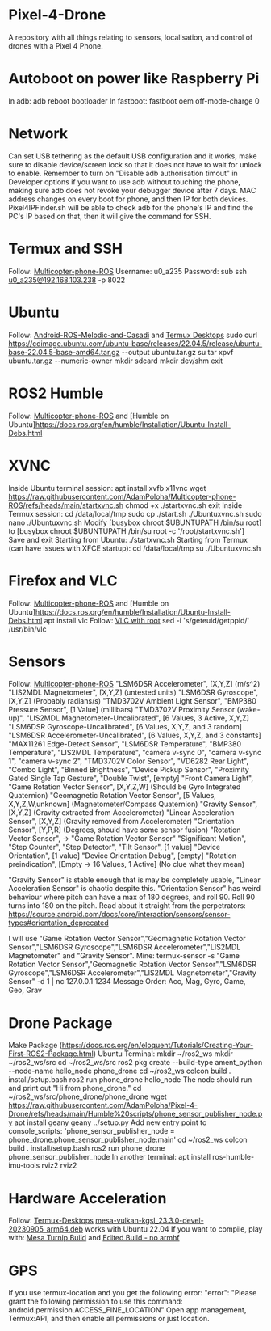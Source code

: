# Pixel-4-Drone
A repository with all things relating to sensors, localisation, and control of drones with a Pixel 4 Phone.

# Autoboot on power like Raspberry Pi
In adb:
  adb reboot bootloader
In fastboot:
  fastboot oem off-mode-charge 0

# Network
Can set USB tethering as the default USB configuration and it works, make sure to disable device/screen lock so that it does not have to wait for unlock to enable.
Remember to turn on "Disable adb authorisation timout" in Developer options if you want to use adb without touching the phone, making sure adb does not revoke your debugger device after 7 days.
MAC address changes on every boot for phone, and then IP for both devices.
Pixel4IPFinder.sh will be able to check adb for the phone's IP and find the PC's IP based on that, then it will give the command for SSH.

# Termux and SSH
Follow: [Multicopter-phone-ROS](https://github.com/AdamPoloha/Multicopter-phone-ROS/blob/main/README.md?plain=1)
Username: u0_a235
Password: sub
ssh u0_a235@192.168.103.238 -p 8022

# Ubuntu
Follow: [Android-ROS-Melodic-and-Casadi](https://github.com/AdamPoloha/Android-ROS-Melodic-and-Casadi/blob/main/README.md?plain=1) and [Termux Desktops](https://github.com/LinuxDroidMaster/Termux-Desktops/blob/main/Documentation/chroot/ubuntu_chroot.md)
  sudo curl https://cdimage.ubuntu.com/ubuntu-base/releases/22.04.5/release/ubuntu-base-22.04.5-base-amd64.tar.gz --output ubuntu.tar.gz
  su
  tar xpvf ubuntu.tar.gz --numeric-owner
  mkdir sdcard
  mkdir dev/shm
  exit

# ROS2 Humble
Follow: [Multicopter-phone-ROS](https://github.com/AdamPoloha/Multicopter-phone-ROS/blob/main/README.md?plain=1) and [Humble on Ubuntu]https://docs.ros.org/en/humble/Installation/Ubuntu-Install-Debs.html

# XVNC
Inside Ubuntu terminal session:
  apt install xvfb x11vnc
  wget https://raw.githubusercontent.com/AdamPoloha/Multicopter-phone-ROS/refs/heads/main/startxvnc.sh
  chmod +x ./startxvnc.sh
  exit
Inside Termux session:
  cd /data/local/tmp
  sudo cp ./start.sh ./Ubuntuxvnc.sh
  sudo nano ./Ubuntuxvnc.sh
  Modify [busybox chroot $UBUNTUPATH /bin/su root] to [busybox chroot $UBUNTUPATH /bin/su root -c '/root/startxvnc.sh']
  Save and exit
Starting from Ubuntu:
  ./startxvnc.sh
Starting from Termux (can have issues with XFCE startup):
  cd /data/local/tmp
  su
  ./Ubuntuxvnc.sh

# Firefox and VLC
Follow: [Multicopter-phone-ROS](https://github.com/AdamPoloha/Multicopter-phone-ROS/blob/main/README.md?plain=1) and [Humble on Ubuntu]https://docs.ros.org/en/humble/Installation/Ubuntu-Install-Debs.html
  apt install vlc
Follow: [VLC with root](https://unix.stackexchange.com/questions/125546/how-to-run-vlc-player-in-root)
  sed -i 's/geteuid/getppid/' /usr/bin/vlc

# Sensors
Follow: [Multicopter-phone-ROS](https://github.com/AdamPoloha/Multicopter-phone-ROS/blob/main/README.md?plain=1)
  "LSM6DSR Accelerometer", [X,Y,Z] (m/s^2)
  "LIS2MDL Magnetometer", [X,Y,Z] (untested units)
  "LSM6DSR Gyroscope", [X,Y,Z] (Probably radians/s)
  "TMD3702V Ambient Light Sensor",
  "BMP380 Pressure Sensor", [1 Value] (millibars)
  "TMD3702V Proximity Sensor (wake-up)",
  "LIS2MDL Magnetometer-Uncalibrated", [6 Values, 3 Active, X,Y,Z]
  "LSM6DSR Gyroscope-Uncalibrated", [6 Values, X,Y,Z, and 3 random]
  "LSM6DSR Accelerometer-Uncalibrated", [6 Values, X,Y,Z, and 3 constants]
  "MAX11261 Edge-Detect Sensor",
  "LSM6DSR Temperature",
  "BMP380 Temperature",
  "LIS2MDL Temperature",
  "camera v-sync 0",
  "camera v-sync 1",
  "camera v-sync 2",
  "TMD3702V Color Sensor",
  "VD6282 Rear Light",
  "Combo Light",
  "Binned Brightness",
  "Device Pickup Sensor",
  "Proximity Gated Single Tap Gesture",
  "Double Twist", [empty]
  "Front Camera Light",
  "Game Rotation Vector Sensor", [X,Y,Z,W] (Should be Gyro Integrated Quaternion)
  "Geomagnetic Rotation Vector Sensor", [5 Values, X,Y,Z,W,unknown] (Magnetometer/Compass Quaternion)
  "Gravity Sensor", [X,Y,Z] (Gravity extracted from Accelerometer)
  "Linear Acceleration Sensor", [X,Y,Z] (Gravity removed from Accelerometer)
  "Orientation Sensor", [Y,P,R] (Degrees, should have some sensor fusion)
  "Rotation Vector Sensor", -> "Game Rotation Vector Sensor"
  "Significant Motion",
  "Step Counter",
  "Step Detector",
  "Tilt Sensor", [1 value]
  "Device Orientation", [1 value]
  "Device Orientation Debug", [empty]
  "Rotation preindication", [Empty -> 16 Values, 1 Active] (No clue what they mean)

"Gravity Sensor" is stable enough that is may be completely usable, "Linear Acceleration Sensor" is chaotic despite this.
"Orientation Sensor" has weird behaviour where pitch can have a max of 180 degrees, and roll 90. Roll 90 turns into 180 on the pitch. Read about it straight from the perpetrators: https://source.android.com/docs/core/interaction/sensors/sensor-types#orientation_deprecated

I will use "Game Rotation Vector Sensor","Geomagnetic Rotation Vector Sensor","LSM6DSR Gyroscope","LSM6DSR Accelerometer","LIS2MDL Magnetometer" and "Gravity Sensor".
Mine: termux-sensor -s "Game Rotation Vector Sensor","Geomagnetic Rotation Vector Sensor","LSM6DSR Gyroscope","LSM6DSR Accelerometer","LIS2MDL Magnetometer","Gravity Sensor" -d 1 | nc 127.0.0.1 1234
Message Order: Acc, Mag, Gyro, Game, Geo, Grav

# Drone Package
Make Package (https://docs.ros.org/en/eloquent/Tutorials/Creating-Your-First-ROS2-Package.html)
Ubuntu Terminal:
  mkdir ~/ros2_ws
  mkdir ~/ros2_ws/src
  cd ~/ros2_ws/src
  ros2 pkg create --build-type ament_python --node-name hello_node phone_drone
  cd ~/ros2_ws
  colcon build
  . install/setup.bash
  ros2 run phone_drone hello_node
The node should run and print out "Hi from phone_drone."
  cd ~/ros2_ws/src/phone_drone/phone_drone
  wget https://raw.githubusercontent.com/AdamPoloha/Pixel-4-Drone/refs/heads/main/Humble%20scripts/phone_sensor_publisher_node.py
  apt install geany
  geany ../setup.py
Add new entry point to console_scripts:
'phone_sensor_publisher_node = phone_drone.phone_sensor_publisher_node:main'
  cd ~/ros2_ws
  colcon build
  . install/setup.bash
  ros2 run phone_drone phone_sensor_publisher_node
In another terminal:
  apt install ros-humble-imu-tools
  rviz2 rviz2

# Hardware Acceleration
Follow: [Termux-Desktops](https://github.com/LinuxDroidMaster/Termux-Desktops/blob/main/Documentation/HardwareAcceleration.md)
[mesa-vulkan-kgsl_23.3.0-devel-20230905_arm64.deb](https://drive.google.com/file/d/1f4pLvjDFcBPhViXGIFoRE3Xc8HWoiqG-/view?usp=drive_link) works with Ubuntu 22.04
If you want to compile, play with: [Mesa Turnip Build](https://github.com/xDoge26/mesa-turnip) and [Edited Build - no armhf](https://github.com/AdamPoloha/Pixel-4-Drone/blob/main/Humble%20scripts/turnip/build_deb_mesa.sh)

# GPS
If you use termux-location and you get the following error:
  "error": "Please grant the following permission to use this command: android.permission.ACCESS_FINE_LOCATION"
Open app management, Termux:API, and then enable all permissions or just location.
